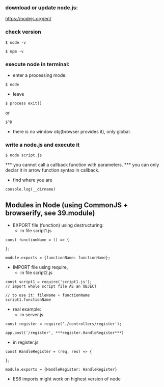 ### download or update node.js:
https://nodejs.org/en/

### check version
```
$ node -v
```
```
$ npm -v
```

### execute node in terminal:

- enter a processing mode.
```
$ node
```

- leave
```
$ process exit()
```
or
```
$^D
```

- there is no window obj(browser provides it), only global.

### write a node.js and execute it
```
$ node script.js
```
*** you cannot call a callback function with parameters. 
*** you can only declar it in arrow function syntax in callback.

- find where you are
```
console.log(__dirname)
```

## Modules in Node (using CommonJS + browserify, see 39.module)

- EXPORT file (function) using destructuring:   
  - in file script1.js 
``` 
const functionName = () => {

};

module.exports = {functionName: functionName};

```

- IMPORT file using require,     
  - in file script2.js
```
const script1 = require('script1.js');
// import whole script file AS an OBJECT

// to use it: fileName + functionName
script1.functionName
```

- real example:
  - in server.js
```
const register = require('./controllers/register');

app.post('/register', ***register.HandleRegister***)
```
  - in register.js
```
const HandleRegister = (req, res) => {

};

module.exports = {HandleRegister: HandleRegister}
```

- ES6 imports might work on highest version of node
